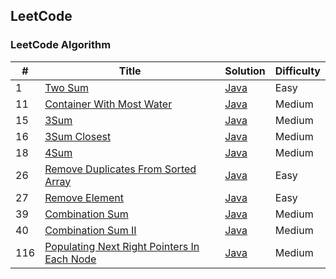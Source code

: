 ## LeetCode
### LeetCode Algorithm
| # | Title | Solution  | Difficulty |
| --- | --- | --- | --- |
| 1 | [Two Sum ](https://leetcode.com/problems/two-sum) | [Java](./src/main/java/me/foreti/leetcode/array/_1_two_sum_easy/Solution.java) | Easy |
| 11 | [Container With Most Water ](https://leetcode.com/problems/container-with-most-water) | [Java](./src/main/java/me/foreti/leetcode/array/_11_container_with_most_water_medium/Solution.java) | Medium |
| 15 | [3Sum ](https://leetcode.com/problems/3sum) | [Java](./src/main/java/me/foreti/leetcode/array/_15_3sum_medium/Solution.java) | Medium |
| 16 | [3Sum Closest ](https://leetcode.com/problems/3sum-closest) | [Java](./src/main/java/me/foreti/leetcode/array/_16_3sum_closest_medium/Solution.java) | Medium |
| 18 | [4Sum ](https://leetcode.com/problems/4sum) | [Java](./src/main/java/me/foreti/leetcode/array/_18_4sum_medium/Solution.java) | Medium |
| 26 | [Remove Duplicates From Sorted Array ](https://leetcode.com/problems/remove-duplicates-from-sorted-array) | [Java](./src/main/java/me/foreti/leetcode/array/_26_remove_duplicates_from_sorted_array_easy/Solution.java) | Easy |
| 27 | [Remove Element ](https://leetcode.com/problems/remove-element) | [Java](./src/main/java/me/foreti/leetcode/array/_27_remove_element_easy/Solution.java) | Easy |
| 39 | [Combination Sum ](https://leetcode.com/problems/combination-sum) | [Java](./src/main/java/me/foreti/leetcode/array/_39_combination_sum_medium/Solution.java) | Medium |
| 40 | [Combination Sum II ](https://leetcode.com/problems/combination-sum-ii) | [Java](./src/main/java/me/foreti/leetcode/array/_40_combination_sum_ii_medium/Solution.java) | Medium |
| 116 | [Populating Next Right Pointers In Each Node ](https://leetcode.com/problems/populating-next-right-pointers-in-each-node) | [Java](./src/main/java/me/foreti/leetcode/tree/_116_populating_next_right_pointers_in_each_node_medium/Solution.java) | Medium |
